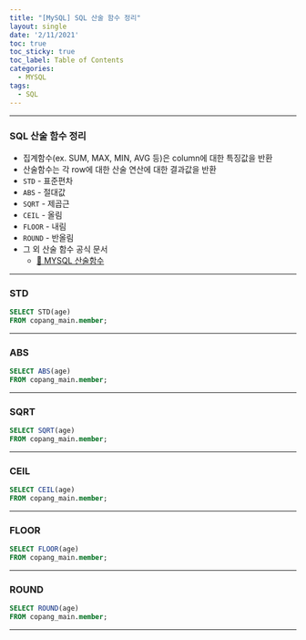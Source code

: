 ```yaml
---
title: "[MySQL] SQL 산술 함수 정리"
layout: single
date: '2/11/2021'
toc: true
toc_sticky: true
toc_label: Table of Contents
categories:
  - MYSQL
tags:
  - SQL
---
```


---
### SQL 산술 함수 정리
* 집계함수(ex. SUM, MAX, MIN, AVG 등)은 column에 대한 특징값을 반환
* 산술함수는 각 row에 대한 산술 연산에 대한 결과값을 반환
* `STD` - 표준편차
* `ABS` - 절대값
* `SQRT` - 제곱근
* `CEIL` - 올림
* `FLOOR` - 내림
* `ROUND` - 반올림
* 그 외 산술 함수 공식 문서
    * <a href="https://dev.mysql.com/doc/refman/8.0/en/mathematical-functions.html">🔗 MYSQL 산술함수</a>

---

### STD

```sql
SELECT STD(age)
FROM copang_main.member;
```
---

### ABS

```sql
SELECT ABS(age)
FROM copang_main.member;
```
---

### SQRT

```sql
SELECT SQRT(age)
FROM copang_main.member;
```
---

### CEIL

```sql
SELECT CEIL(age)
FROM copang_main.member;
```
---

### FLOOR

```sql
SELECT FLOOR(age)
FROM copang_main.member;
```
---

### ROUND

```sql
SELECT ROUND(age)
FROM copang_main.member;
```
---
